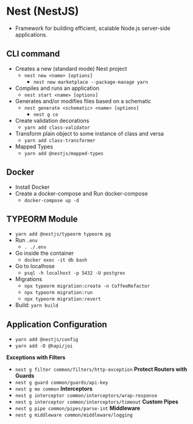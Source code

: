 # Nest (NestJS)
- Framework for building efficient, scalable Node.js server-side applications.

## CLI command
- Creates a new (standard mode) Nest project
    - `nest new <name> [options]`
        - `nest new marketplace --package-manage yarn`
- Compiles and runs an application
    - `nest start <name> [options]`
- Generates and/or modifies files based on a schematic
    - `nest generate <schematic> <name> [options]`
        - `nest g co`
- Create validation decorations
    - `yarn add class-validator`
- Transform plain object to some instance of class and versa
    - `yarn add class-transformer`
- Mapped Types
    - `yarn add @nestjs/mapped-types`

## Docker
- Install Docker
- Create a docker-compose and Run docker-compose
    - `docker-compose up -d`

## TYPEORM Module
- `yarn add @nestjs/typeorm typeorm pg`
- Run `.env`
    - `. ./.env`
- Go inside the container
    - `docker exec -it db bash`
- Go to localhose
    - `psql -h localhost -p 5432 -U postgres`
- Migrations
    - `npx typeorm migration:create -n CoffeeRefactor`
    - `npx typeorm migration:run`
    - `npx typeorm migration:revert`
- Build: `yarn build`

## Application Configuration
- `yarn add @nestjs/config`
- `yarn add -D @hapi/joi`

__Exceptions with Filters__
- `nest g filter common/filters/http-exception`
__Protect Routers with Guards__
- `nest g guard common/guards/api-key`
- `nest g mo common`
__Interceptors__
- `nest g interceptor common/interceptors/wrap-response`
- `nest g interceptor common/interceptors/timeout`
__Custom Pipes__
- `nest g pipe common/pipes/parse-int`
__Middleware__
- `nest g middleware common/middleware/logging`
